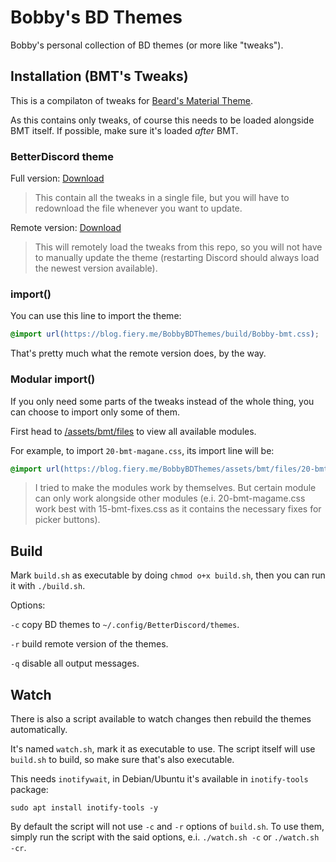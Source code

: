 # Bobby's BD Themes

Bobby's personal collection of BD themes (or more like "tweaks").

## Installation (BMT's Tweaks)

This is a compilaton of tweaks for [Beard's Material Theme](https://github.com/BeardDesign1/Material-design-theme-ressources).

As this contains only tweaks, of course this needs to be loaded alongside BMT itself. If possible, make sure it's loaded *after* BMT.

### BetterDiscord theme

Full version: [Download](https://blog.fiery.me/BobbyBDThemes/build/Bobby-bmt.theme.css)
> This contain all the tweaks in a single file, but you will have to redownload the file whenever you want to update.

Remote version: [Download](https://blog.fiery.me/BobbyBDThemes/build/Bobby-bmt.remote.theme.css)
> This will remotely load the tweaks from this repo, so you will not have to manually update the theme (restarting Discord should always load the newest version available).

### import()

You can use this line to import the theme:

```css
@import url(https://blog.fiery.me/BobbyBDThemes/build/Bobby-bmt.css);
```

That's pretty much what the remote version does, by the way.

### Modular import()

If you only need some parts of the tweaks instead of the whole thing, you can choose to import only some of them.

First head to [/assets/bmt/files](https://github.com/BobbyWibowo/BobbyBDThemes/tree/master/assets/bmt/files) to view all available modules.

For example, to import `20-bmt-magane.css`, its import line will be:

```css
@import url(https://blog.fiery.me/BobbyBDThemes/assets/bmt/files/20-bmt-magane.css);
```

> I tried to make the modules work by themselves. But certain module can only work alongside other modules (e.i. 20-bmt-magame.css work best with 15-bmt-fixes.css as it contains the necessary fixes for picker buttons).

## Build

Mark `build.sh` as executable by doing `chmod o+x build.sh`, then you can run it with `./build.sh`.

Options:

`-c` copy BD themes to `~/.config/BetterDiscord/themes`.

`-r` build remote version of the themes.

`-q` disable all output messages.

## Watch

There is also a script available to watch changes then rebuild the themes automatically.

It's named `watch.sh`, mark it as executable to use. The script itself will use `build.sh` to build, so make sure that's also executable.

This needs `inotifywait`, in Debian/Ubuntu it's available in `inotify-tools` package:

```shell
sudo apt install inotify-tools -y
```

By default the script will not use `-c` and `-r` options of `build.sh`. To use them, simply run the script with the said options, e.i. `./watch.sh -c` or `./watch.sh -cr`.
